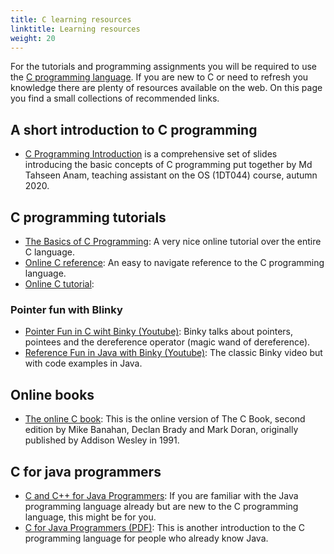 ```yaml
---
title: C learning resources
linktitle: Learning resources
weight: 20
---
```

       
For the tutorials and programming assignments you will be required to use
the
[C programming language](http://en.wikipedia.org/wiki/C_(programming_language)).
If you are new to C or need to refresh you knowledge there are plenty of
resources available on the web. On this page you find a small collections of
recommended links.

## A short introduction to C programming

* [C Programming
  Introduction](/files/prerequisites/introduction-to-c-programming-slides.pdf) is a
  comprehensive set of slides introducing the basic concepts of C programming
  put together by Md Tahseen Anam, teaching assistant on the OS (1DT044) course, autumn 2020.
  

## C programming tutorials

* [The Basics of C Programming](http://computer.howstuffworks.com/c.htm): A very
  nice online tutorial over the entire C language.
* [Online C reference](https://www.tutorialspoint.com/cprogramming/index.htm):
  An easy to navigate reference to the C programming language.
* [Online C tutorial](http://www.cprogramming.com/tutorial/c-tutorial.html):

### Pointer fun with Blinky

* [Pointer Fun in C wiht Binky (Youtube)](https://www.youtube.com/watch?v=mnXkiAKbUPg):
  Binky talks about pointers, pointees and the dereference operator (magic wand
  of dereference).
* [Reference Fun in Java with Binky (Youtube)](https://www.youtube.com/watch?v=vm5MNP7pn5g):
  The classic Binky video but with code examples in Java.

## Online books

* [The online C book](http://publications.gbdirect.co.uk/c_book/): This is the
  online version of The C Book, second edition by Mike Banahan, Declan Brady and
  Mark Doran, originally published by Addison Wesley in 1991.

## C for java programmers 

* [C and C++ for Java Programmers](http://www.cprogramming.com/java/c-and-c++-for-java-programmers.html):
  If you are familiar with the Java programming language already but are new to
  the C programming language, this might be for you.
* <a href="/files/prerequisites/C_for_Java_Programmers.pdf" target="_blank">C for Java Programmers (PDF)</a>:
  This is another introduction to the C programming language for people who
  already know Java.
